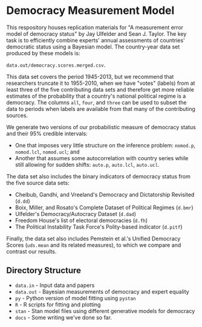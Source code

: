 # Democracy Measurement Model

This respository houses replication materials for "A measurement error model of democracy status" by Jay Ulfelder and Sean J. Taylor. The key task is to efficiently combine experts' annual assessments of countries' democratic status using a Bayesian model. The country-year data set produced by these models is:

`data.out/democracy.scores.merged.csv`.

This data set covers the period 1945-2013, but we recommend that researchers truncate it to 1955-2010, when we have "votes" (labels) from at least three of the five contributing data sets and therefore get more reliable estimates of the probability that a country's national political regime is a democracy. The columns `all`, `four`, and `three` can be used to subset the data to periods when labels are available from that many of the contributing sources.

We generate two versions of our probabilistic measure of democracy status and their 95% credible intervals:

* One that imposes very little structure on the inference problem: `nomod.p`, `nomod.lcl`, `nomod.ucl`; and
* Another that assumes some autocorrelation with country series while still allowing for sudden shifts: `auto.p`, `auto.lcl`, `auto.ucl`. 

The data set also includes the binary indicators of democracy status from the five source data sets:

* Cheibub, Gandhi, and Vreeland's Democracy and Dictatorship Revisited (`d.dd`)
* Boix, Miller, and Rosato's Complete Dataset of Political Regimes (`d.bmr`)
* Ulfelder's Democracy/Autocracy Dataset (`d.dad`)
* Freedom House's list of electoral democracies (`d.fh`)
* The Political Instability Task Force's Polity-based indicator (`d.pitf`)

Finally, the data set also includes Pemstein et al.'s Unified Democracy Scores (`uds.mean` and its related measures), to which we compare and contrast our results.

## Directory Structure

 * `data.in` - Input data and papers
 * `data.out` - Bayesian measurements of democracy and expert equality
 * `py` - Python version of model fitting using `pystan`
 * `R` - R scripts for fitting and plotting
 * `stan` - Stan model files using different generative models for democracy
 * `docs` - Some writing we've done so far.
